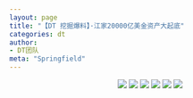 ```yaml
---
layout: page
title: "【DT 挖掘爆料】·江家20000亿美金资产大起底"
categories: dt
author:
- DT团队
meta: "Springfield"
---
```


<center>
    <img src="../../../../image/dt/hama_1_1.jpg"/>
    <img src="../../../../image/dt/hama_1_2.jpg"/>
    <img src="../../../../image/dt/hama_1_3.jpg"/>
    <img src="../../../../image/dt/hama_1_4.jpg"/>
    <img src="../../../../image/dt/hama_1_5.jpg"/>
    <img src="../../../../image/dt/hama_1_6.jpg"/>
</center>
